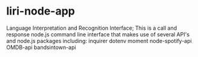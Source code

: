 # liri-node-app

Language Interpretation and Recognition Interface;
This is a call and response node.js command line interface that makes use 
of several API's and node.js packages including:
inquirer
dotenv
moment
node-spotify-api
OMDB-api
bandsintown-api


